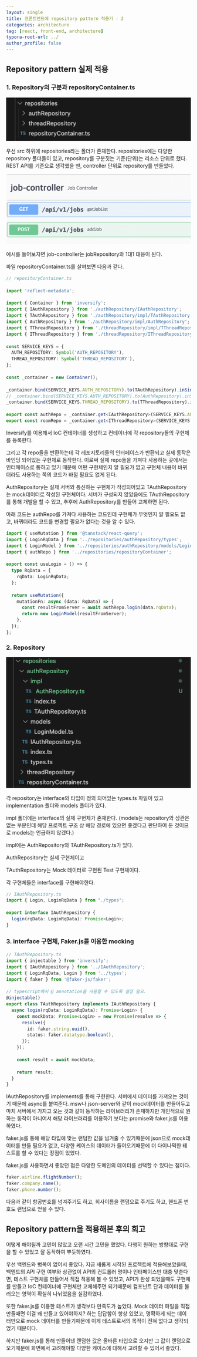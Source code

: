 ```yaml
---
layout: single
title: 프론트엔드에 repository pattern 적용기 - 2
categories: architecture
tag: [react, front-end, architecture]
typora-root-url: ../
author_profile: false
---
```


## Repository pattern 실제 적용

### 1. Repository의 구분과 repositoryContainer.ts

<img src="/images/2023-11-16-front-end-repository-pattern-2/image-20231116224623166.png" alt="image-20231116224623166" style="zoom:150%;" />

우선 src 하위에 repositories라는 폴더가 존재한다. repositories에는 다양한 repository 폴더들이 있고, repository를 구분짓는 기준(단위)는 리소스 단위로 했다. REST API를 기준으로 생각했을 땐, controller 단위로 repository를 만들었다.



<img src="/images/2023-11-16-front-end-repository-pattern-2/image-20231116225142064.png" alt="image-20231116225142064" style="zoom:50%;" />

예시를 들어보자면 job-controller는 jobRepository와 1대1 대응이 된다.

파일 repositoryContainer.ts를 살펴보면 다음과 같다.

```typescript
// repositoryContainer.ts

import 'reflect-metadata';

import { Container } from 'inversify';
import { IAuthRepository } from './authRepository/IAuthRepository';
import { TAuthRepository } from './authRepository/impl/TAuthRepository';
import { AuthRepository } from './authRepository/impl/AuthRepository';
import { TThreadRepository } from './threadRepository/impl/TThreadRepository';
import { IThreadRepository } from './threadRepository/IThreadRepository';

const SERVICE_KEYS = {
  AUTH_REPOSITORY: Symbol('AUTH_REPOSITORY'),
  THREAD_REPOSITORY: Symbol('THREAD_REPOSITORY'),
};

const _container = new Container();

_container.bind(SERVICE_KEYS.AUTH_REPOSITORY).to(TAuthRepository).inSingletonScope();
// _container.bind(SERVICE_KEYS.AUTH_REPOSITORY).to(AuthRepository).inSingletonScope();
_container.bind(SERVICE_KEYS.THREAD_REPOSITORY).to(TThreadRepository).inSingletonScope();

export const authRepo = _container.get<IAuthRepository>(SERVICE_KEYS.AUTH_REPOSITORY);
export const roomRepo = _container.get<IThreadRepository>(SERVICE_KEYS.THREAD_REPOSITORY);
```

Inversify를 이용해서 IoC 컨테이너를 생성하고 컨테이너에 각 repository들의 구현체를 등록한다.

그리고 각 repo들을 반환하는데 각 레포지토리들의 인터페이스가 반환되고 실제 동작은 바인딩 되어있는 구현체로 동작한다. 이로써 실제 repo들을 가져다 사용하는 곳에서는 인터페이스로 통하고 있기 때문에 어떤 구현체인지 알 필요가 없고 구현체 내용이 바뀌더라도 사용하는 쪽의 코드가 바뀔 필요도 없게 된다.  

AuthRepository는 실제 서버와 통신하는 구현체가 작성되어있고 TAuthRepository는 mock데이터로 작성된 구현체이다. 서버가 구성되지 않았음에도 TAuthRepository를 통해 개발을 할 수 있고, 추후에 AuthRepository를 만들어 교체하면 된다.

아래 코드는 authRepo를 가져다 사용하는 코드인데 구현체가 무엇인지 알 필요도 없고, 바뀌더라도 코드를 변경할 필요가 없다는 것을 알 수 있다.

```typescript
import { useMutation } from '@tanstack/react-query';
import { LoginRqData } from '../repositories/authRepository/types';
import { LoginModel } from '../repositories/authRepository/models/LoginModel';
import { authRepo } from '../repositories/repositoryContainer';

export const useLogin = () => {
  type RqData = {
    rqData: LoginRqData;
  };

  return useMutation({
    mutationFn: async (data: RqData) => {
      const resultFromServer = await authRepo.login(data.rqData);
      return new LoginModel(resultFromServer);
    },
  });
};

```



### 2. Repository

<img src="/images/2023-11-16-front-end-repository-pattern-2/image-20231116231647737.png" alt="image-20231116231647737" style="zoom:150%;" />

각 repository는 interface와 타입이 정의 되어있는 types.ts 파일이 있고 implementation 폴더와 models 폴더가 있다.

impl 폴더에는 interface의 실제 구현체가 존재한다. (models는 repository와 상관은 없는 부분인데 해당 프로젝트 구조 상 해당 경로에 있으면 좋겠다고 판단하여 둔 것이므로 models는 언급하지 않겠다.)

impl에는 AuthRepository와 TAuthRepository.ts가 있다. 

AuthRepository는 실제 구현체이고

TAuthRepository는 Mock 데이터로 구현된 Test 구현체이다.

각 구현체들은 interface를 구현해야한다.

```typescript
// IAuthRepository.ts
import { Login, LoginRqData } from "./types";

export interface IAuthRepository {
  login(rqData: LoginRqData): Promise<Login>;
}

```



### 3. interface 구현체, Faker.js를 이용한 mocking

```typescript
// TAuthRepository.ts
import { injectable } from 'inversify';
import { IAuthRepository } from '../IAuthRepository';
import { LoginRqData, Login } from '../types';
import { faker } from '@faker-js/faker';

// typescript에서 @ annotation을 사용할 수 있도록 설정 필요.
@injectable() 
export class TAuthRepository implements IAuthRepository {
  async login(rqData: LoginRqData): Promise<Login> {
    const mockData: Promise<Login> = new Promise(resolve => {
      resolve({
        id: faker.string.uuid(),
        status: faker.datatype.boolean(),
      });
    });

    const result = await mockData;

    return result;
  }
}
```

IAuthRepository를 implements를 통해 구현한다. 서버에서 데이터를 가져오는 것이기 때문에 async를 붙여준다. msw나 json-server와 같이 mock데이터를 만들어두고 마치 서버에서 가지고 오는 것과 같이 동작하는 라이브러리가 존재하지만 개인적으로 원하는 동작이 아니여서 해당 라이브러리를 이용하기 보다는 promise와 faker.js를 이용하였다.

faker.js를 통해 해당 타입에 맞는 랜덤한 값을 넘겨줄 수 있기때문에 json으로 mock데이터를 만들 필요가 없고, 다양한 케이스의 데이터가 들어오기때문에 더 다이나믹한 테스트를 할 수 있다는 장점이 있었다.

faker.js를 사용하면서 좋았던 점은 다양한 도메인의 데이터를 선택할 수 있다는 점이다. 

```typescript
faker.airline.flightNumber();
faker.company.name();
faker.phone.number();
```

다음과 같이 항공번호를 넘겨주기도 하고, 회사이름을 랜덤으로 주기도 하고, 핸드폰 번호도 랜덤으로 얻을 수 있다.



## Repository pattern을 적용해본 후의 회고

어떻게 해야될까 고민이 많았고 오랜 시간 고민을 했었다. 다행히 원하는 방향대로 구현을 할 수 있었고 잘 동작하여 뿌듯하였다. 

우선 백엔드와 병목이 없어서 좋았다. 지금 새롭게 시작된 프로젝트에 적용해보았을때, 백엔드의 API 구현 여부와 상관없이 API의 컨트롤러 명이나 인터페이스만 대충 맞춘다면, 테스트 구현체를 만들어서 직접 적용해 볼 수 있었고, API가 완성 되었을때도 구현체를 만들고 IoC 컨테이너에 구현체만 교체해주면 되기때문에 컴포넌트 단과 데이터를 불러오는 영역이 확실히 나뉘었음을 실감하였다.

또한 faker.js를 이용한 테스트가 생각보다 만족도가 높았다. Mock 데이터 파일을 직접 만들때면 이걸 왜 만들고 있어야하지? 하는 답답함이 항상 있었고, 명확하게 되는 데이터만으로 mock 데이터를 만들기때문에 이게 테스트로서의 목적이 전혀 없다고 생각되었기 때문이다.

하지만 faker.js를 통해 만들어낸 랜덤한 값은 올바른 타입으로 오지만 그 값이 랜덤으로 오기때문에 화면에서 고려해야할 다양한 케이스에 대해서 고려할 수 있어서 좋았다.

